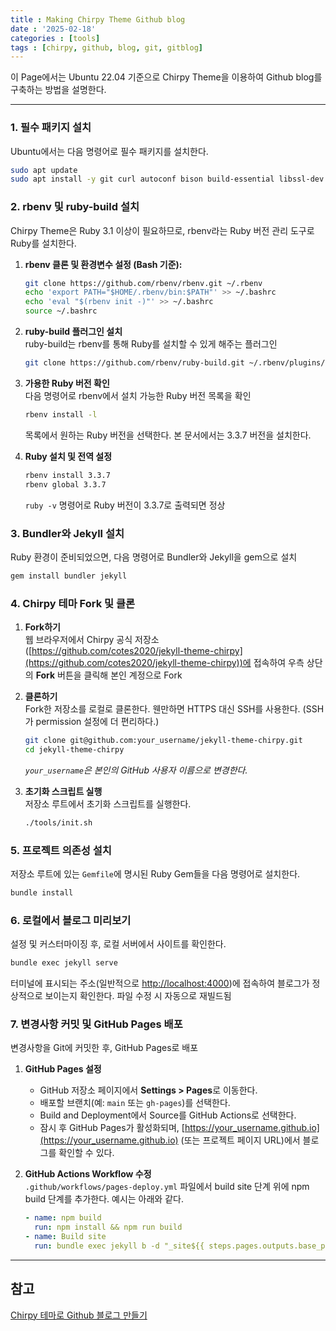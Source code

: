 ```yaml
---
title : Making Chirpy Theme Github blog
date : '2025-02-18'
categories : [tools]
tags : [chirpy, github, blog, git, gitblog]
---
```


이 Page에서는 Ubuntu 22.04 기준으로 Chirpy Theme을 이용하여 Github blog를 구축하는 방법을 설명한다. 

---

### 1. 필수 패키지 설치

Ubuntu에서는 다음 명령어로 필수 패키지를 설치한다.

```bash
sudo apt update
sudo apt install -y git curl autoconf bison build-essential libssl-dev libyaml-dev libreadline-dev zlib1g-dev libncurses5-dev libffi-dev libgdbm-dev
```

### 2. rbenv 및 ruby-build 설치

Chirpy Theme은 Ruby 3.1 이상이 필요하므로, rbenv라는 Ruby 버전 관리 도구로 Ruby를 설치한다.

1. **rbenv 클론 및 환경변수 설정 (Bash 기준):**

   ```bash
   git clone https://github.com/rbenv/rbenv.git ~/.rbenv
   echo 'export PATH="$HOME/.rbenv/bin:$PATH"' >> ~/.bashrc
   echo 'eval "$(rbenv init -)"' >> ~/.bashrc
   source ~/.bashrc
   ```

2. **ruby-build 플러그인 설치**  
   ruby-build는 rbenv를 통해 Ruby를 설치할 수 있게 해주는 플러그인

   ```bash
   git clone https://github.com/rbenv/ruby-build.git ~/.rbenv/plugins/ruby-build
   ```

3. **가용한 Ruby 버전 확인**  
   다음 명령어로 rbenv에서 설치 가능한 Ruby 버전 목록을 확인

   ```bash
   rbenv install -l
   ```

   목록에서 원하는 Ruby 버전을 선택한다. 본 문서에서는 3.3.7 버전을 설치한다.

4. **Ruby 설치 및 전역 설정**

   ```bash
   rbenv install 3.3.7
   rbenv global 3.3.7
   ```

   `ruby -v` 명령어로 Ruby 버전이 3.3.7로 출력되면 정상

### 3. Bundler와 Jekyll 설치

Ruby 환경이 준비되었으면, 다음 명령어로 Bundler와 Jekyll을 gem으로 설치

```bash
gem install bundler jekyll
```

### 4. Chirpy 테마 Fork 및 클론

1. **Fork하기**  
   웹 브라우저에서 Chirpy 공식 저장소  
   ([https://github.com/cotes2020/jekyll-theme-chirpy](https://github.com/cotes2020/jekyll-theme-chirpy))에 접속하여 우측 상단의 **Fork** 버튼을 클릭해 본인 계정으로 Fork

2. **클론하기**  
   Fork한 저장소를 로컬로 클론한다. 웬만하면 HTTPS 대신 SSH를 사용한다. (SSH가 permission 설정에 더 편리하다.)

   ```bash
   git clone git@github.com:your_username/jekyll-theme-chirpy.git
   cd jekyll-theme-chirpy
   ```

   *`your_username`은 본인의 GitHub 사용자 이름으로 변경한다.*

3. **초기화 스크립트 실행**  
   저장소 루트에서 초기화 스크립트를 실행한다.

   ```bash
   ./tools/init.sh
   ```

### 5. 프로젝트 의존성 설치

저장소 루트에 있는 `Gemfile`에 명시된 Ruby Gem들을 다음 명령어로 설치한다.

```bash
bundle install
```

### 6. 로컬에서 블로그 미리보기

설정 및 커스터마이징 후, 로컬 서버에서 사이트를 확인한다.

```bash
bundle exec jekyll serve
```

터미널에 표시되는 주소(일반적으로 [http://localhost:4000](http://localhost:4000))에 접속하여 블로그가 정상적으로 보이는지 확인한다. 파일 수정 시 자동으로 재빌드됨

### 7. 변경사항 커밋 및 GitHub Pages 배포

변경사항을 Git에 커밋한 후, GitHub Pages로 배포

1. **GitHub Pages 설정**  
   - GitHub 저장소 페이지에서 **Settings > Pages**로 이동한다.  
   - 배포할 브랜치(예: `main` 또는 `gh-pages`)를 선택한다.  
   - Build and Deployment에서 Source를 GitHub Actions로 선택한다.  
   - 잠시 후 GitHub Pages가 활성화되며, [https://your_username.github.io](https://your_username.github.io) (또는 프로젝트 페이지 URL)에서 블로그를 확인할 수 있다.

2. **GitHub Actions Workflow 수정**  
   `.github/workflows/pages-deploy.yml` 파일에서 build site 단계 위에 npm build 단계를 추가한다. 예시는 아래와 같다.

   ```yaml
   - name: npm build
     run: npm install && npm run build
   - name: Build site
     run: bundle exec jekyll b -d "_site${{ steps.pages.outputs.base_path }}"
   ```

---



## 참고
[Chirpy 테마로 Github 블로그 만들기](https://jason9288.github.io/posts/github_blog_1/)